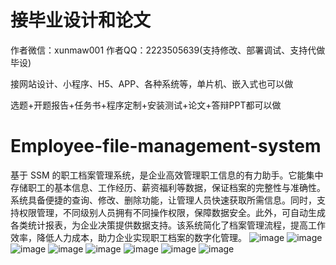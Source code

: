 # 接毕业设计和论文
作者微信：xunmaw001  作者QQ：2223505639(支持修改、部署调试、支持代做毕设)

接网站设计、小程序、H5、APP、各种系统等，单片机、嵌入式也可以做

选题+开题报告+任务书+程序定制+安装测试+论文+答辩PPT都可以做
# Employee-file-management-system
基于 SSM 的职工档案管理系统，是企业高效管理职工信息的有力助手。它能集中存储职工的基本信息、工作经历、薪资福利等数据，保证档案的完整性与准确性。系统具备便捷的查询、修改、删除功能，让管理人员快速获取所需信息。同时，支持权限管理，不同级别人员拥有不同操作权限，保障数据安全。此外，可自动生成各类统计报表，为企业决策提供数据支持。该系统简化了档案管理流程，提高工作效率，降低人力成本，助力企业实现职工档案的数字化管理。 
![image](https://github.com/user-attachments/assets/bb1e11fa-d423-417c-b33e-14b38223e531)
![image](https://github.com/user-attachments/assets/173575fc-797d-4820-8144-5c747ab3edbf)
![image](https://github.com/user-attachments/assets/794cba5d-d67c-4233-b887-ae26a225e964)
![image](https://github.com/user-attachments/assets/5e31df05-05d6-44fc-874f-723d9f6703d4)
![image](https://github.com/user-attachments/assets/59855bbb-383d-4dc3-922c-160845768b0e)
![image](https://github.com/user-attachments/assets/7aa16ca3-fc28-4379-8237-c272a2086bd9)
![image](https://github.com/user-attachments/assets/52544b22-9815-4569-93c5-d29c7691d8e9)
![image](https://github.com/user-attachments/assets/ea72914e-5d2d-4005-92e4-ee148e1198d0)
